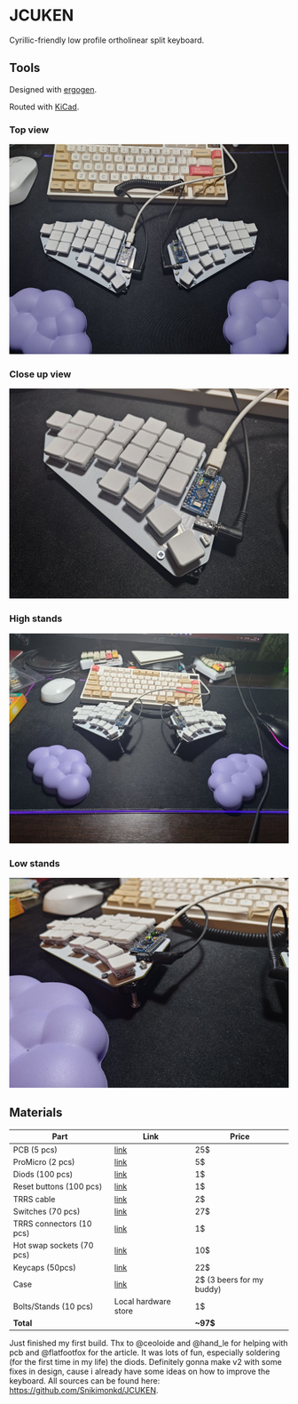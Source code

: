 # JCUKEN

Cyrillic-friendly low profile ortholinear split keyboard.

## Tools

Designed with [ergogen](https://github.com/ergogen/ergogen).

Routed with [KiCad](https://www.kicad.org/).

### Top view

![top_view.jpg](./img/top_view.jpg)

### Close up view

![close.jpg](./img/close.jpg)

### High stands

![stands_high.jpg](./img/stands_high.jpg)

### Low stands

![stands_low.jpg](./img/stands_low.jpg)

## Materials

| Part                      | Link                                                                        | Price                     |
| ------------------------- | --------------------------------------------------------------------------- | ------------------------- |
| PCB (5 pcs)               | [link](https://aliexpress.ru/store/1100324072?g=y&page=1&searchInfo=search) | 25$                       |
| ProMicro (2 pcs)          | [link](https://aliexpress.ru/item/1005005787284179.html)                    | 5$                        |
| Diods (100 pcs)           | [link](https://aliexpress.ru/item/1005006043982096.html)                    | 1$                        |
| Reset buttons (100 pcs)   | [link](https://aliexpress.ru/item/4000533166385.html)                       | 1$                        |
| TRRS cable                | [link](https://aliexpress.ru/item/1005003415667083.html)                    | 2$                        |
| Switches (70 pcs)         | [link](https://aliexpress.ru/item/1005005883472162.html)                    | 27$                       |
| TRRS connectors (10 pcs)  | [link](https://aliexpress.ru/item/1005003299392377.html)                    | 1$                        |
| Hot swap sockets (70 pcs) | [link](https://aliexpress.ru/item/1005006007846154.html)                    | 10$                       |
| Keycaps (50pcs)           | [link](https://aliexpress.ru/item/1005004558099208.html)                    | 22$                       |
| Case                      | [link](https://github.com/Snikimonkd/JCUKEN/tree/main/case)                 | 2$ (3 beers for my buddy) |
| Bolts/Stands (10 pcs)     | Local hardware store                                                        | 1$                        |
| **Total**                 |                                                                             | **~97$**                  |



Just finished my first build. Thx to @ceoloide and @hand_le for helping with pcb and @flatfootfox for the article.
It was lots of fun, especially soldering (for the first time in my life) the diods.
Definitely gonna make v2 with some fixes in design, cause i already have some ideas on how to improve the keyboard.
All sources can be found here: https://github.com/Snikimonkd/JCUKEN.
